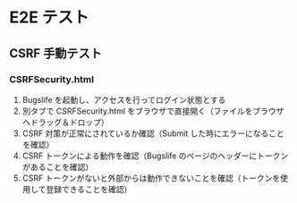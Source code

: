 # E2E テスト

## CSRF 手動テスト

### CSRFSecurity.html

1. Bugslife を起動し、アクセスを行ってログイン状態とする
1. 別タブで CSRFSecurity.html をブラウザで直接開く（ファイルをブラウザへドラッグ＆ドロップ）
1. CSRF 対策が正常にされているか確認（Submit した時にエラーになることを確認）
1. CSRF トークンによる動作を確認（Bugslife のページのヘッダーにトークンがあることを確認）
1. CSRF トークンがないと外部からは動作できないことを確認（トークンを使用して登録できることを確認）
